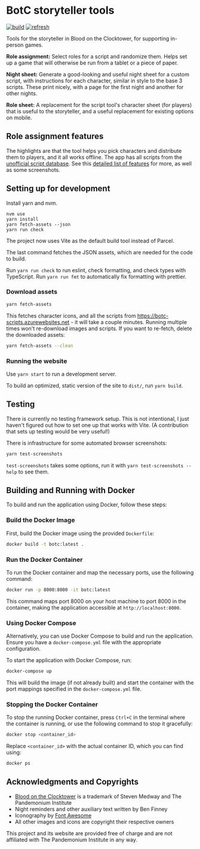 # BotC storyteller tools

[![build](https://github.com/tchajed/botc-tools/actions/workflows/deploy.yml/badge.svg)](https://github.com/tchajed/botc-tools/actions/workflows/deploy.yml)
[![refresh](https://github.com/tchajed/botc-tools/actions/workflows/refresh.yml/badge.svg)](https://github.com/tchajed/botc-tools/actions/workflows/refresh.yml)

Tools for the storyteller in Blood on the Clocktower, for supporting in-person games.

**Role assignment:** Select roles for a script and randomize them. Helps set up
a game that will otherwise be run from a tablet or a piece of paper.

**Night sheet:** Generate a good-looking and useful night sheet for a custom
script, with instructions for each character, similar in style to the base 3
scripts. These print nicely, with a page for the first night and another for
other nights.

**Role sheet:** A replacement for the script tool's character sheet (for players)
that is useful to the storyteller, and a useful replacement for existing
options on mobile.

## Role assignment features

The highlights are that the tool helps you pick characters and distribute them
to players, and it all works offline. The app has all scripts from the
[unofficial script database](https://botcscripts.com). See this [detailed list
of features](FEATURES.md) for more, as well as some screenshots.

## Setting up for development

Install yarn and nvm.

```
nvm use
yarn install
yarn fetch-assets --json
yarn run check
```

The project now uses Vite as the default build tool instead of Parcel.

The last command fetches the JSON assets, which are needed for the code to build.

Run `yarn run check` to run eslint, check formatting, and check types with
TypeScript. Run `yarn run fmt` to automatically fix formatting with prettier.

### Download assets

```sh
yarn fetch-assets
```

This fetches character icons, and all the scripts from
<https://botc-scripts.azurewebsites.net> - it will take a couple minutes.
Running multiple times won't re-download images and scripts. If you want to
re-fetch, delete the downloaded assets:

```sh
yarn fetch-assets --clean
```

### Running the website

Use `yarn start` to run a development server.

To build an optimized, static version of the site to `dist/`, run `yarn build`.

## Testing

There is currently no testing framework setup. This is not intentional, I just
haven't figured out how to set one up that works with Vite. (A contribution
that sets up testing would be very useful!)

There is infrastructure for some automated browser screenshots:

```sh
yarn test-screenshots
```

`test-screenshots` takes some options, run it with `yarn test-screenshots
--help` to see them.

## Building and Running with Docker

To build and run the application using Docker, follow these steps:

### Build the Docker Image

First, build the Docker image using the provided `Dockerfile`:

```sh
docker build -t botc:latest .
```

### Run the Docker Container

To run the Docker container and map the necessary ports, use the following command:

```sh
docker run -p 8000:8000 -it botc:latest
```

This command maps port 8000 on your host machine to port 8000 in the container, making the application accessible at `http://localhost:8000`.

### Using Docker Compose

Alternatively, you can use Docker Compose to build and run the application. Ensure you have a `docker-compose.yml` file with the appropriate configuration.

To start the application with Docker Compose, run:

```sh
docker-compose up
```

This will build the image (if not already built) and start the container with the port mappings specified in the `docker-compose.yml` file.

### Stopping the Docker Container

To stop the running Docker container, press `Ctrl+C` in the terminal where the container is running, or use the following command to stop it gracefully:

```sh
docker stop <container_id>
```

Replace `<container_id>` with the actual container ID, which you can find using:

```sh
docker ps
```

## Acknowledgments and Copyrights

- [Blood on the Clocktower](https://bloodontheclocktower.com/) is a trademark of
  Steven Medway and The Pandemonium Institute
- Night reminders and other auxiliary text written by Ben Finney
- Iconography by [Font Awesome](https://fontawesome.com/)
- All other images and icons are copyright their respective owners

This project and its website are provided free of charge and are not affiliated
with The Pandemonium Institute in any way.
